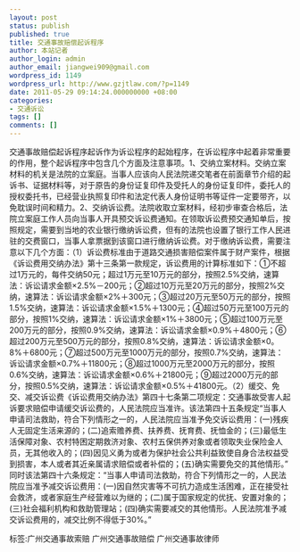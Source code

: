 ```yaml
---
layout: post
status: publish
published: true
title: 交通事故赔偿起诉程序
author: 本站记者
author_login: admin
author_email: jiangwei909@gmail.com
wordpress_id: 1149
wordpress_url: http://www.gzjtlaw.com/?p=1149
date: 2011-05-29 09:14:24.000000000 +08:00
categories:
- 交通诉讼
tags: []
comments: []
---
```

交通事故赔偿起诉程序起诉作为诉讼程序的起始程序，在诉讼程序中起着非常重要的作用，整个起诉程序中包含几个方面及注意事项。1、交纳立案材料。交纳立案材料的机关是法院的立案庭。当事人应该向人民法院递交笔者在前面章节介绍的起诉书、证据材料等，对于原告的身份证复印件及受托人的身份证复印件，委托人的授权委托书，已经营业执照复印件和法定代表人身份证明书等证件一定要带齐，以免耽误时间和精力。2、交纳诉讼费。法院收取立案材料，经初步审查合格后，法院立案庭工作人员向当事人开具预交诉讼费通知。在领取诉讼费预交通知单后，按照规定，需要到当地的农业银行缴纳诉讼费，但有的法院也设置了银行工作人民进驻的交费窗口，当事人拿票据到该窗口进行缴纳诉讼费。对于缴纳诉讼费，需要注意以下几个方面：（1）诉讼费标准由于道路交通损害赔偿案件属于财产案件，根据《诉讼费用交纳办法》第十三条第一款规定，诉讼费用的计算标准如下：①不超过1万元的，每件交纳50元；超过1万元至10万元的部分，按照2.5%交纳，速算法：诉讼请求金额&times;2.5%－200元；②超过10万元至20万元的部分，按照2%交纳，速算法：诉讼请求金额&times;2%＋300元；③超过20万元至50万元的部分，按照1.5%交纳，速算法：诉讼请求金额&times;1.5%＋1300元；④超过50万元至100万元的部分，按照1%交纳，速算法：诉讼请求金额&times;1%＋3800元；⑤超过100万元至200万元的部分，按照0.9%交纳，速算法：诉讼请求金额&times;0.9%＋4800元；⑥超过200万元至500万元的部分，按照0.8%交纳，速算法：诉讼请求金额&times;0。8%＋6800元；⑦超过500万元至1000万元的部分，按照0.7%交纳，速算法：诉讼请求金额&times;0.7%＋11800元；⑧超过1000万元至2000万元的部分，按照0.6%交纳，速算法：诉讼请求金额&times;0.6%＋21800元；⑨超过2000万元的部分，按照0.5%交纳，速算法：诉讼请求金额&times;0.5%＋41800元。（2）缓交、免交、减交诉讼费《诉讼费用交纳办法》第四十七条第二项规定：交通事故受害人起诉要求赔偿申请缓交诉讼费的，人民法院应当准许。该法第四十五条规定&ldquo;当事人申请司法救助，符合下列情形之一的，人民法院应当准予免交诉讼费用：(一)残疾人无固定生活来源的；(二)追索赡养费、扶养费、抚育费、抚恤金的；(三)最低生活保障对象、农村特困定期救济对象、农村五保供养对象或者领取失业保险金人员，无其他收入的；(四)因见义勇为或者为保护社会公共利益致使自身合法权益受到损害，本人或者其近亲属请求赔偿或者补偿的；(五)确实需要免交的其他情形。&rdquo; 同时该法第四十六条规定：&ldquo;当事人申请司法救助，符合下列情形之一的，人民法院应当准予减交诉讼费用：(一)因自然灾害等不可抗力造成生活困难，正在接受社会救济，或者家庭生产经营难以为继的；(二)属于国家规定的优抚、安置对象的；(三)社会福利机构和救助管理站；(四)确实需要减交的其他情形。人民法院准予减交诉讼费用的，减交比例不得低于30%。&rdquo;标签:广州交通事故索赔 广州交通事故赔偿 广州交通事故律师
